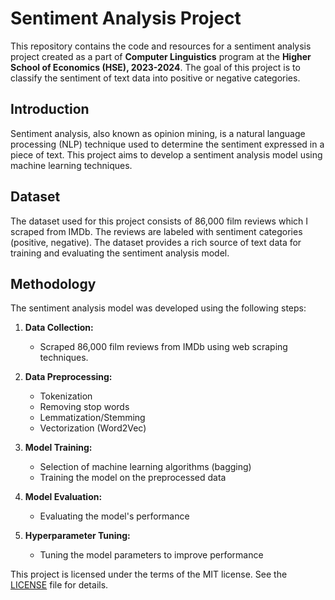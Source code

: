 # Sentiment Analysis Project

This repository contains the code and resources for a sentiment analysis project created as a part of **Computer Linguistics** program at the **Higher School of Economics (HSE), 2023-2024**. The goal of this project is to classify the sentiment of text data into positive or negative categories.

## Introduction

Sentiment analysis, also known as opinion mining, is a natural language processing (NLP) technique used to determine the sentiment expressed in a piece of text. This project aims to develop a sentiment analysis model using machine learning techniques.

## Dataset

The dataset used for this project consists of 86,000 film reviews which I scraped from IMDb. The reviews are labeled with sentiment categories (positive, negative). The dataset provides a rich source of text data for training and evaluating the sentiment analysis model.

## Methodology

The sentiment analysis model was developed using the following steps:

1. **Data Collection:**
    - Scraped 86,000 film reviews from IMDb using web scraping techniques.

2. **Data Preprocessing:**
    - Tokenization
    - Removing stop words
    - Lemmatization/Stemming
    - Vectorization (Word2Vec)

3. **Model Training:**
    - Selection of machine learning algorithms (bagging)
    - Training the model on the preprocessed data

4. **Model Evaluation:**
    - Evaluating the model's performance
      
5. **Hyperparameter Tuning:**
    - Tuning the model parameters to improve performance

This project is licensed under the terms of the MIT license. See the [LICENSE](https://github.com/olyapetrukhina/sentiment_analysis/blob/main/LICENSE) file for details.
